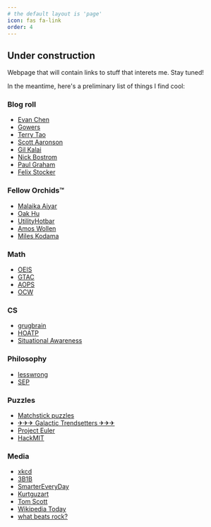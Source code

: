 ```yaml
---
# the default layout is 'page'
icon: fas fa-link
order: 4
---
```


## Under construction

Webpage that will contain links to stuff that interets me. Stay tuned!

In the meantime, here's a preliminary list of things I find cool:

### Blog roll
- [Evan Chen](https://web.evanchen.cc/index.html)
- [Gowers](https://gowers.wordpress.com)
- [Terry Tao](https://terrytao.wordpress.com)
- [Scott Aaronson](https://scottaaronson.blog)
- [Gil Kalai](https://gilkalai.wordpress.com)
- [Nick Bostrom](https://nickbostrom.com)
- [Paul Graham](https://www.paulgraham.com)
- [Felix Stocker](https://www.felixstocker.com)


### Fellow Orchids™️
- [Malaika Aiyar](https://malaikaaiyar.me/)
- [Oak Hu](https://offhandquibbles.substack.com/)
- [UtilityHotbar](https://utilityhotbar.github.io)
- [Amos Wollen](https://wollenblog.substack.com)
- [Miles Kodama](https://www.mkodama.org)


### Math
- [OEIS](https://oeis.org)
- [GTAC](https://yufeizhao.com/gtacbook/)
- [AOPS](https://artofproblemsolving.com)
- [OCW](https://ocw.mit.edu)


### CS
- [grugbrain](https://grugbrain.dev)
- [HOATP](https://wtgowers.github.io/human-style-atp/)
- [Situational Awareness](https://situational-awareness.ai)


### Philosophy
- [lesswrong](https://www.lesswrong.com/s/oyZGWX9WkgWzEDt6M)
- [SEP](https://plato.stanford.edu)


### Puzzles
- [Matchstick puzzles](https://matchstickpuzzles.blogspot.com)
- [✈﻿✈﻿✈ Galactic Trendsetters ✈﻿✈﻿✈](https://galacticpuzzlehunt.com)
- [Project Euler](https://projecteuler.net)
- [HackMIT]( https://hacktimes.hackmit.org/)

### Media
- [xkcd](https://xkcd.com/936/)
- [3B1B](https://www.youtube.com/c/3blue1brown)
- [SmarterEveryDay](https://www.youtube.com/channel/UC6107grRI4m0o2-emgoDnAA)
- [Kurtguzart](https://www.youtube.com/@Kurzgesagt)
- [Tom Scott](https://www.youtube.com/@TomScottGo/videos)
- [Wikipedia Today](https://en.wikipedia.org/wiki/Main_Page)
- [what beats rock?](https://www.whatbeatsrock.com)


<!-- 
Too commmon:
- [Stack Overflow](https://stackoverflow.com)
- [arxiv](https://arxiv.org
- [Khan Academy](https://www.khanacademy.org)
- [Goodreads](https://www.goodreads.com)
- [EF](https://www.joinef.com)
- [YC](https://www.ycombinator.com)
- [Polaris](https://www.polaris-fellowship.com)
- [Let's Drift](https://letsdrift.co.ke)
 -->


<!-- - interesting Wikipedia pages
- Eason's blog
- Josiahs stuff? -->